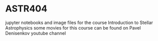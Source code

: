 # ASTR404
jupyter notebooks and image files for the course Introduction to Stellar Astrophysics 
some movies for this course can be found on Pavel Denisenkov youtube channel
